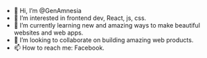 - 👋 Hi, I’m @GenAmnesia
- 👀 I’m interested in frontend dev, React, js, css.
- 🌱 I’m currently learning new and amazing ways to make beautiful websites and web apps.
- 💞️ I’m looking to collaborate on building amazing web products.
- 📫 How to reach me: Facebook.

<!---
GenAmnesia/GenAmnesia is a ✨ special ✨ repository because its `README.md` (this file) appears on your GitHub profile.
You can click the Preview link to take a look at your changes.
--->
